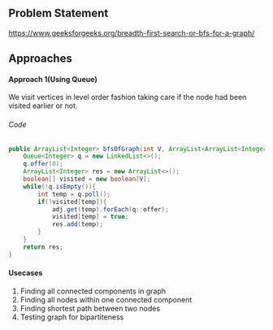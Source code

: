 ## Problem Statement
https://www.geeksforgeeks.org/breadth-first-search-or-bfs-for-a-graph/

## Approaches
#### Approach 1(Using Queue)
We visit vertices in level order fashion taking care if the node had been visited earlier or not.

###### Code
```java
public ArrayList<Integer> bfsOfGraph(int V, ArrayList<ArrayList<Integer>> adj) {
	Queue<Integer> q = new LinkedList<>();
	q.offer(0);
	ArrayList<Integer> res = new ArrayList<>();
	boolean[] visited = new boolean[V];
	while(!q.isEmpty()){
		int temp = q.poll();
		if(!visited[temp]){
			adj.get(temp).forEach(q::offer);
			visited[temp] = true;
			res.add(temp);
		}
	}
	return res;
}
```

#### Usecases
1) Finding all connected components in graph
2) Finding all nodes within one connected component
3) Finding shortest path between two nodes
4) Testing graph for bipartiteness

